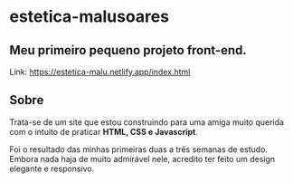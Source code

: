 # estetica-malusoares

## Meu primeiro pequeno projeto front-end.

Link: https://estetica-malu.netlify.app/index.html


## Sobre

Trata-se de um site que estou construindo para uma amiga muito querida com o intuito de praticar **HTML, CSS e Javascript**.

Foi o resultado das minhas primeiras duas a três semanas de estudo. Embora nada haja de muito admirável nele, acredito ter feito um design elegante e responsivo. 

